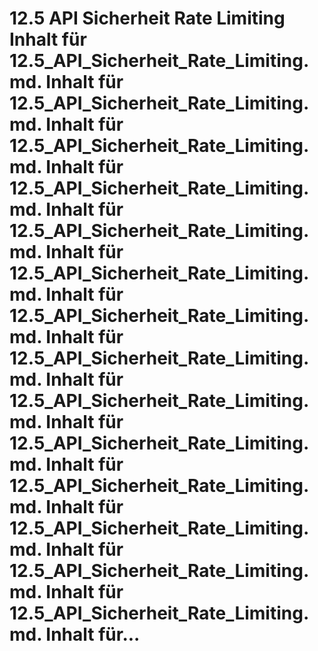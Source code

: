 # 12.5 API Sicherheit Rate Limiting Inhalt für 12.5_API_Sicherheit_Rate_Limiting.md. Inhalt für 12.5_API_Sicherheit_Rate_Limiting.md. Inhalt für 12.5_API_Sicherheit_Rate_Limiting.md. Inhalt für 12.5_API_Sicherheit_Rate_Limiting.md. Inhalt für 12.5_API_Sicherheit_Rate_Limiting.md. Inhalt für 12.5_API_Sicherheit_Rate_Limiting.md. Inhalt für 12.5_API_Sicherheit_Rate_Limiting.md. Inhalt für 12.5_API_Sicherheit_Rate_Limiting.md. Inhalt für 12.5_API_Sicherheit_Rate_Limiting.md. Inhalt für 12.5_API_Sicherheit_Rate_Limiting.md. Inhalt für 12.5_API_Sicherheit_Rate_Limiting.md. Inhalt für 12.5_API_Sicherheit_Rate_Limiting.md. Inhalt für 12.5_API_Sicherheit_Rate_Limiting.md. Inhalt für 12.5_API_Sicherheit_Rate_Limiting.md. Inhalt für...